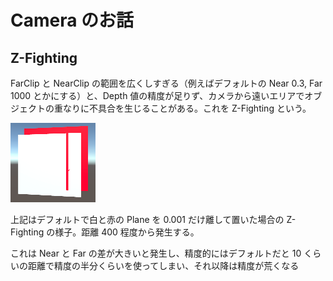 # Camera のお話

## Z-Fighting

FarClip と NearClip の範囲を広くしすぎる（例えばデフォルトの Near 0.3, Far 1000 とかにする）と、Depth 値の精度が足りず、カメラから遠いエリアでオブジェクトの重なりに不具合を生じることがある。これを Z-Fighting という。

![](./images/camera/z-fighting.png)

上記はデフォルトで白と赤の Plane を 0.001 だけ離して置いた場合の Z-Fighting の様子。距離 400 程度から発生する。

これは Near と Far の差が大きいと発生し、精度的にはデフォルトだと 10 くらいの距離で精度の半分くらいを使ってしまい、それ以降は精度が荒くなる
